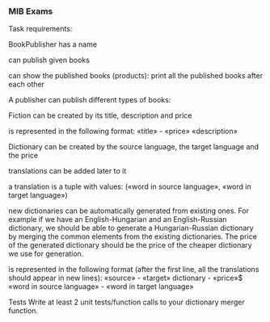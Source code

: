 ### MIB Exams
Task requirements:

BookPublisher
has a name

can publish given books

can show the published books (products): print all the published books after each other


A publisher can publish different types of books:


Fiction
can be created by its title, description and price

is represented in the following format:
«title» - «price»
«description»


Dictionary
can be created by the source language, the target language and the price

translations can be added later to it

a translation is a tuple with values: («word in source language», «word in target language»)

new dictionaries can be automatically generated from existing ones. For example if we have an English-Hungarian and an English-Russian dictionary, we should be able to generate a Hungarian-Russian dictionary by merging the common elements from the existing dictionaries. The price of the generated dictionary should be the price of the cheaper dictionary we use for generation.

is represented in the following format (after the first line, all the translations should appear in new lines):
«source» - «target» dictionary - «price»$
«word in source language» - «word in target language»


Tests
Write at least 2 unit tests/function calls to your dictionary merger function.